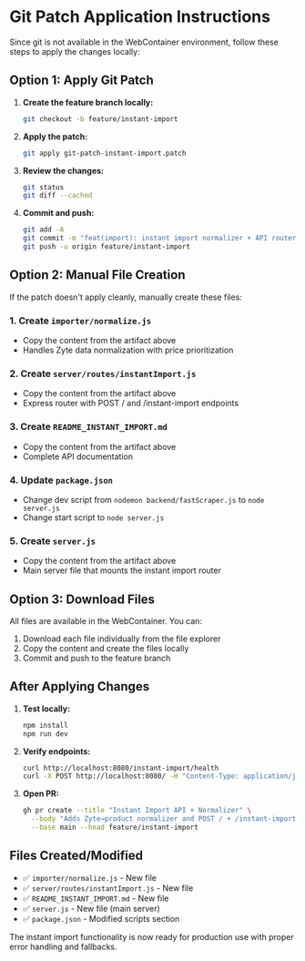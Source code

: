 # Git Patch Application Instructions

Since git is not available in the WebContainer environment, follow these steps to apply the changes locally:

## Option 1: Apply Git Patch

1. **Create the feature branch locally:**
   ```bash
   git checkout -b feature/instant-import
   ```

2. **Apply the patch:**
   ```bash
   git apply git-patch-instant-import.patch
   ```

3. **Review the changes:**
   ```bash
   git status
   git diff --cached
   ```

4. **Commit and push:**
   ```bash
   git add -A
   git commit -m "feat(import): instant import normalizer + API router; mount at root"
   git push -u origin feature/instant-import
   ```

## Option 2: Manual File Creation

If the patch doesn't apply cleanly, manually create these files:

### 1. Create `importer/normalize.js`
- Copy the content from the artifact above
- Handles Zyte data normalization with price prioritization

### 2. Create `server/routes/instantImport.js`
- Copy the content from the artifact above
- Express router with POST / and /instant-import endpoints

### 3. Create `README_INSTANT_IMPORT.md`
- Copy the content from the artifact above
- Complete API documentation

### 4. Update `package.json`
- Change dev script from `nodemon backend/fastScraper.js` to `node server.js`
- Change start script to `node server.js`

### 5. Create `server.js`
- Copy the content from the artifact above
- Main server file that mounts the instant import router

## Option 3: Download Files

All files are available in the WebContainer. You can:

1. Download each file individually from the file explorer
2. Copy the content and create the files locally
3. Commit and push to the feature branch

## After Applying Changes

1. **Test locally:**
   ```bash
   npm install
   npm run dev
   ```

2. **Verify endpoints:**
   ```bash
   curl http://localhost:8080/instant-import/health
   curl -X POST http://localhost:8080/ -H "Content-Type: application/json" -d '{"url":"https://example.com"}'
   ```

3. **Open PR:**
   ```bash
   gh pr create --title "Instant Import API + Normalizer" \
     --body "Adds Zyte→product normalizer and POST / + /instant-import; mounts router at root to fix 400 on POST /." \
     --base main --head feature/instant-import
   ```

## Files Created/Modified

- ✅ `importer/normalize.js` - New file
- ✅ `server/routes/instantImport.js` - New file  
- ✅ `README_INSTANT_IMPORT.md` - New file
- ✅ `server.js` - New file (main server)
- ✅ `package.json` - Modified scripts section

The instant import functionality is now ready for production use with proper error handling and fallbacks.